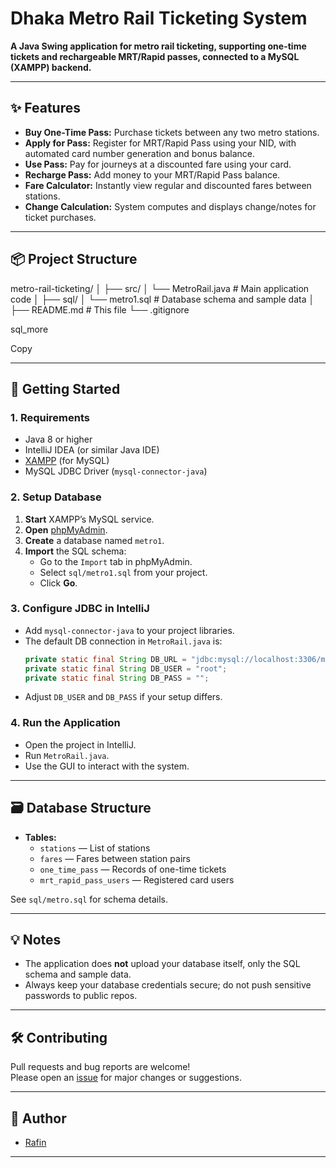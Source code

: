 # Dhaka Metro Rail Ticketing System

**A Java Swing application for metro rail ticketing, supporting one-time tickets and rechargeable MRT/Rapid passes, connected to a MySQL (XAMPP) backend.**

---

## ✨ Features

- **Buy One-Time Pass:** Purchase tickets between any two metro stations.
- **Apply for Pass:** Register for MRT/Rapid Pass using your NID, with automated card number generation and bonus balance.
- **Use Pass:** Pay for journeys at a discounted fare using your card.
- **Recharge Pass:** Add money to your MRT/Rapid Pass balance.
- **Fare Calculator:** Instantly view regular and discounted fares between stations.
- **Change Calculation:** System computes and displays change/notes for ticket purchases.

---

## 📦 Project Structure

metro-rail-ticketing/
│
├── src/
│ └── MetroRail.java # Main application code
│
├── sql/
│ └── metro1.sql # Database schema and sample data
│
├── README.md # This file
└── .gitignore

sql_more

Copy

---

## 🚀 Getting Started

### 1. Requirements

- Java 8 or higher
- IntelliJ IDEA (or similar Java IDE)
- [XAMPP](https://www.apachefriends.org/) (for MySQL)
- MySQL JDBC Driver (`mysql-connector-java`)

### 2. Setup Database

1. **Start** XAMPP’s MySQL service.
2. **Open** [phpMyAdmin](http://localhost/phpmyadmin/).
3. **Create** a database named `metro1`.
4. **Import** the SQL schema:
    - Go to the `Import` tab in phpMyAdmin.
    - Select `sql/metro1.sql` from your project.
    - Click **Go**.

### 3. Configure JDBC in IntelliJ

- Add `mysql-connector-java` to your project libraries.
- The default DB connection in `MetroRail.java` is:
    ```java
    private static final String DB_URL = "jdbc:mysql://localhost:3306/metro1";
    private static final String DB_USER = "root";
    private static final String DB_PASS = "";
    ```
- Adjust `DB_USER` and `DB_PASS` if your setup differs.

### 4. Run the Application

- Open the project in IntelliJ.
- Run `MetroRail.java`.
- Use the GUI to interact with the system.

---

## 🗃️ Database Structure

- **Tables:**
    - `stations` — List of stations
    - `fares` — Fares between station pairs
    - `one_time_pass` — Records of one-time tickets
    - `mrt_rapid_pass_users` — Registered card users

See `sql/metro.sql` for schema details.

---

## 💡 Notes

- The application does **not** upload your database itself, only the SQL schema and sample data.
- Always keep your database credentials secure; do not push sensitive passwords to public repos.

---

## 🛠️ Contributing

Pull requests and bug reports are welcome!  
Please open an [issue](https://github.com/Rafin-05/dhaka_metro_rail_system0_0/issues) for major changes or suggestions.



---

## 👤 Author

- [Rafin](https://github.com/Rafin-05)

---

